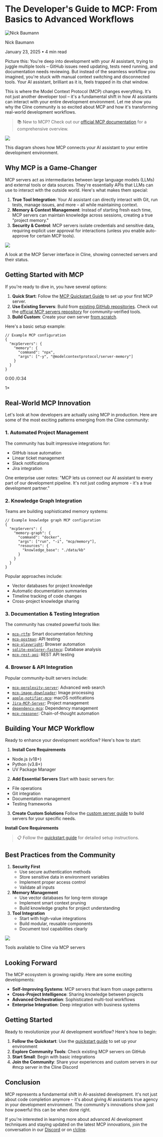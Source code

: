 # The Developer's Guide to MCP: From Basics to Advanced Workflows

![Nick Baumann](/_next/image?url=https%3A%2F%2Fcline.ghost.io%2Fcontent%2Fimages%2F2025%2F01%2FProfilePicture.jpg&w=96&q=75)

Nick Baumann

January 23, 2025 • 4 min read

Picture this: You're deep into development with your AI assistant, trying to juggle multiple tools – GitHub issues need updating, tests need running, and documentation needs reviewing. But instead of the seamless workflow you imagined, you're stuck with manual context switching and disconnected tools. Your AI assistant, brilliant as it is, feels trapped in its chat window.

This is where the Model Context Protocol (MCP) changes everything. It's not just another developer tool – it's a fundamental shift in how AI assistants can interact with your entire development environment. Let me show you why the Cline community is so excited about MCP and how it's transforming real-world development workflows.

> 📚 New to MCP? Check out our [official MCP documentation](https://docs.cline.bot/mcp-servers/mcp?ref=cline.ghost.io) for a comprehensive overview.

![](https://cline.ghost.io/content/images/2025/01/image-25.png)

This diagram shows how MCP connects your AI assistant to your entire development environment.

## Why MCP is a Game-Changer

MCP servers act as intermediaries between large language models (LLMs) and external tools or data sources. They're essentially APIs that LLMs can use to interact with the outside world. Here's what makes them special:

1. **True Tool Integration**: Your AI assistant can directly interact with Git, run tests, manage issues, and more – all while maintaining context.
2. **Memory & Context Management**: Instead of starting fresh each time, MCP servers can maintain knowledge across sessions, creating a true "project memory."
3. **Security & Control**: MCP servers isolate credentials and sensitive data, requiring explicit user approval for interactions (unless you enable auto-approve for certain MCP tools).

![](https://cline.ghost.io/content/images/2025/01/image-24.png)

A look at the MCP Server interface in Cline, showing connected servers and their status.

## Getting Started with MCP

If you're ready to dive in, you have several options:

1. **Quick Start**: Follow the [MCP Quickstart Guide](https://docs.cline.bot/mcp-servers/mcp-quickstart?ref=cline.ghost.io) to set up your first MCP server.
2. **Use Existing Servers**: Build from [existing GitHub repositories](https://docs.cline.bot/mcp-servers/mcp-server-from-github?ref=cline.ghost.io). Check out the [official MCP servers repository](https://github.com/modelcontextprotocol/servers?ref=cline.ghost.io) for community-verified tools.
3. **Build Custom**: Create your own server [from scratch](https://docs.cline.bot/mcp-servers/mcp-server-from-scratch?ref=cline.ghost.io).

Here's a basic setup example:

```
// Example MCP configuration
{
  "mcpServers": {
    "memory": {
      "command": "npx",
      "args": ["-y", "@modelcontextprotocol/server-memory"]
    }
  }
}
```

0:00
/0:34

1×

## Real-World MCP Innovation

Let's look at how developers are actually using MCP in production. Here are some of the most exciting patterns emerging from the Cline community:

### 1. Automated Project Management

The community has built impressive integrations for:

* GitHub issue automation
* Linear ticket management
* Slack notifications
* Jira integration

One enterprise user notes: "MCP lets us connect our AI assistant to every part of our development pipeline. It's not just coding anymore - it's a true development partner."

### 2. Knowledge Graph Integration

Teams are building sophisticated memory systems:

```
// Example knowledge graph MCP configuration
{
  "mcpServers": {
    "memory-graph": {
      "command": "docker",
      "args": ["run", "-i", "mcp/memory"],
      "resources": {
        "knowledge_base": "./data/kb"
      }
    }
  }
}

```

Popular approaches include:

* Vector databases for project knowledge
* Automatic documentation summaries
* Timeline tracking of code changes
* Cross-project knowledge sharing

### 3. Documentation & Testing Integration

The community has created powerful tools like:

* [`mcp-rtfm`](https://github.com/ryanjoachim/mcp-rtfm?ref=cline.ghost.io): Smart documentation fetching
* [`mcp-postman`](https://github.com/modelcontextprotocol/servers?ref=cline.ghost.io): API testing
* [`mcp-playwright`](https://github.com/executeautomation/mcp-playwright?ref=cline.ghost.io): Browser automation
* [`sqlite-explorer-fastmcp`](https://github.com/hannesrudolph/sqlite-explorer-fastmcp-mcp-server?ref=cline.ghost.io): Database analysis
* [`mcp-rest-api`](https://github.com/zenturacp/mcp-rest-api?ref=cline.ghost.io): REST API testing

### 4. Browser & API Integration

Popular community-built servers include:

* [`mcp-perplexity-server`](https://github.com/PoliTwit1984/mcp-perplexity-server?ref=cline.ghost.io): Advanced web search
* [`mcp-image-downloader`](https://github.com/qpd-v/mcp-image-downloader?ref=cline.ghost.io): Image processing
* [`apple-notifier-mcp`](https://github.com/turlockmike/apple-notifier-mcp?ref=cline.ghost.io): macOS notifications
* [`Jira-MCP-Server`](https://github.com/George5562/Jira-MCP-Server?ref=cline.ghost.io): Project management
* [`dependency-mcp`](https://github.com/mkearl/dependency-mcp?ref=cline.ghost.io): Dependency management
* [`mcp-reasoner`](https://github.com/Jacck/mcp-reasoner/issues/4?ref=cline.ghost.io): Chain-of-thought automation

## Building Your MCP Workflow

Ready to enhance your development workflow? Here's how to start:

1. **Install Core Requirements**
 - Node.js (v18+)
 - Python (v3.8+)
 - UV Package Manager

2. **Add Essential Servers**
 Start with basic servers for:
 - File operations
 - Git integration
 - Documentation management
 - Testing frameworks

3. **Create Custom Solutions**
 Follow the [custom server guide](https://docs.cline.bot/mcp-servers/mcp-server-from-scratch?ref=cline.ghost.io) to build servers for your specific needs.

**Install Core Requirements**

> 📋 Follow the [quickstart guide](https://docs.cline.bot/mcp-servers/mcp-quickstart?ref=cline.ghost.io) for detailed setup instructions.

## Best Practices from the Community

1. **Security First**
   * Use secure authentication methods
   * Store sensitive data in environment variables
   * Implement proper access control
   * Validate all inputs
2. **Memory Management**
   * Use vector databases for long-term storage
   * Implement smart context pruning
   * Build knowledge graphs for project understanding
3. **Tool Integration**
   * Start with high-value integrations
   * Build modular, reusable components
   * Document tool capabilities clearly

![](https://cline.ghost.io/content/images/2025/01/image-26.png)

Tools available to Cline via MCP servers

## Looking Forward

The MCP ecosystem is growing rapidly. Here are some exciting developments:

* **Self-Improving Systems**: MCP servers that learn from usage patterns
* **Cross-Project Intelligence**: Sharing knowledge between projects
* **Advanced Orchestration**: Sophisticated multi-tool workflows
* **Enterprise Integration**: Deep integration with business systems

## Getting Started

Ready to revolutionize your AI development workflow? Here's how to begin:

1. **Follow the Quickstart**: Use the [quickstart guide](https://docs.cline.bot/mcp-servers/mcp-quickstart?ref=cline.ghost.io) to set up your environment
2. **Explore Community Tools**: Check existing MCP servers on GitHub
3. **Start Small**: Begin with basic integrations
4. **Join the Community**: Share your experiences and custom servers in our #mcp server in the Cline Discord

## Conclusion

MCP represents a fundamental shift in AI-assisted development. It's not just about code completion anymore – it's about giving AI assistants true agency in your development environment. The community's innovations show just how powerful this can be when done right.

If you're interested in learning more about advanced AI development techniques and staying updated on the latest MCP innovations, join the conversation in our [Discord](https://cline.ghost.io/everyones-talking-about-r1-vs-o1-benchmarks-but-heres-what-really-matters/) or on [r/cline](https://www.reddit.com/r/CLine/?ref=cline.ghost.io).

